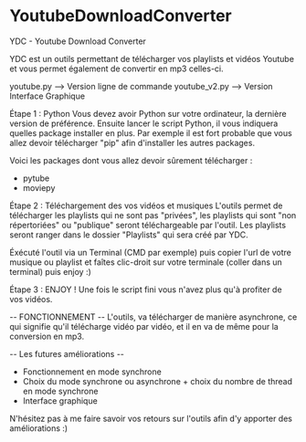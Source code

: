 # YoutubeDownloadConverter
YDC - Youtube Download Converter

YDC est un outils permettant de télécharger vos playlists et vidéos Youtube et vous permet également de convertir en mp3 celles-ci.

youtube.py --> Version ligne de commande
youtube_v2.py --> Version Interface Graphique


Étape 1 : Python
Vous devez avoir Python sur votre ordinateur, la dernière version de préférence.
Ensuite lancer le script Python, il vous indiquera quelles package installer en plus.
Par exemple il est fort probable que vous allez devoir télécharger "pip" afin d'installer les autres packages.

Voici les packages dont vous allez devoir sûrement télécharger :
- pytube
- moviepy

Étape 2 : Téléchargement des vos vidéos et musiques
L'outils permet de télécharger les playlists qui ne sont pas "privées", les playlists qui sont "non répertoriées" ou "publique" seront téléchargeable par l'outil.
Les playlists seront ranger dans le dossier "Playlists" qui sera créé par YDC.

Éxécuté l'outil via un Terminal (CMD par exemple) puis copier l'url de votre musique ou playlist et faîtes clic-droit sur votre terminale (coller dans un terminal) puis enjoy :)

Étape 3 : ENJOY !
Une fois le script fini vous n'avez plus qu'à profiter de vos vidéos.


-- FONCTIONNEMENT --
L'outils, va télécharger de manière asynchrone, ce qui signifie qu'il télécharge vidéo par vidéo, et il en va de même pour la conversion en mp3.


-- Les futures améliorations --
- Fonctionnement en mode synchrone
- Choix du mode synchrone ou asynchrone + choix du nombre de thread en mode synchrone
- Interface graphique


N'hésitez pas à me faire savoir vos retours sur l'outils afin d'y apporter des améliorations :)

